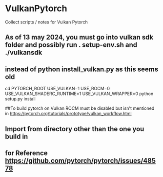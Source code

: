 # VulkanPytorch
Collect scripts / notes for Vulkan Pytorch 

## As of 13 may 2024, you must go into vulkan sdk folder and possibly run . setup-env.sh and ./vulkansdk 
## instead of python install_vulkan.py as this seems old

cd PYTORCH_ROOT
USE_VULKAN=1 USE_ROCM=0 USE_VULKAN_SHADERC_RUNTIME=1 USE_VULKAN_WRAPPER=0 python setup.py install

##To build pytorch on Vulkan ROCM must be disabled but isn't mentioned in https://pytorch.org/tutorials/prototype/vulkan_workflow.html

## Import from directory other than the one you build in
## for Reference https://github.com/pytorch/pytorch/issues/48578

